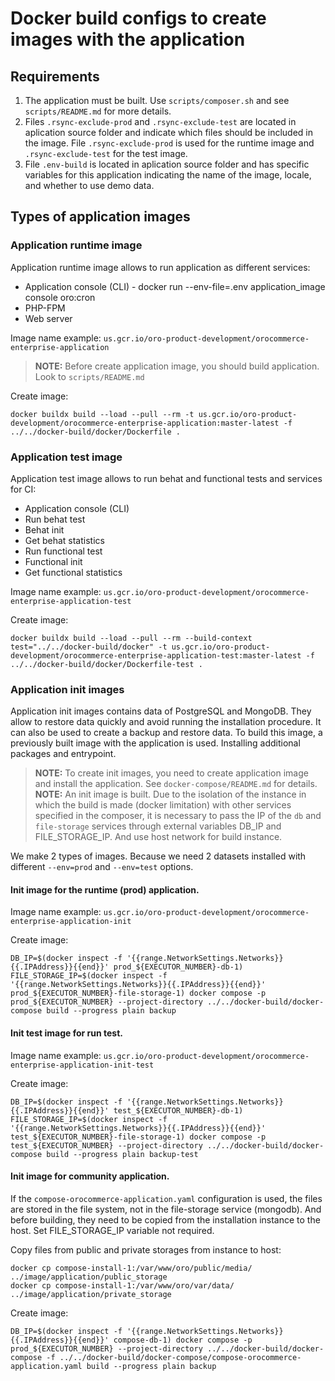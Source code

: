 # Docker build configs to create images with the application
## Requirements

1. The application must be built. Use `scripts/composer.sh` and see `scripts/README.md` for more details.
2. Files `.rsync-exclude-prod` and `.rsync-exclude-test` are located in aplication source folder and indicate which files should be included in the image.  File `.rsync-exclude-prod` is used for the runtime image and `.rsync-exclude-test` for the test image.
3. File `.env-build` is located in aplication source folder and has specific variables for this application indicating the name of the image, locale, and whether to use demo data.

## Types of application images
### Application runtime image
Application runtime image allows to run application as different services:

- Application console (CLI) - docker run --env-file=.env application_image console oro:cron
- PHP-FPM
- Web server

Image name example: `us.gcr.io/oro-product-development/orocommerce-enterprise-application`

> **NOTE:** Before create application image, you should build application. Look to `scripts/README.md`

Create image:
```
docker buildx build --load --pull --rm -t us.gcr.io/oro-product-development/orocommerce-enterprise-application:master-latest -f ../../docker-build/docker/Dockerfile .
```

### Application test image
Application test image allows to run behat and functional tests and services for CI:

- Application console (CLI)
- Run behat test
- Behat init
- Get behat statistics
- Run functional test
- Functional init
- Get functional statistics

Image name example: `us.gcr.io/oro-product-development/orocommerce-enterprise-application-test`

Create image:
```
docker buildx build --load --pull --rm --build-context test="../../docker-build/docker" -t us.gcr.io/oro-product-development/orocommerce-enterprise-application-test:master-latest -f ../../docker-build/docker/Dockerfile-test .
```

### Application init images
Application init images contains data of PostgreSQL and MongoDB. They allow to restore data quickly and avoid running the installation procedure. It can also be used to create a backup and restore data. To build this image, a previously built image with the application is used. Installing additional packages and entrypoint.

> **NOTE:** To create init images, you need to create application image and install the application. See `docker-compose/README.md` for details.
> **NOTE:** An init image is built. Due to the isolation of the instance in which the build is made (docker limitation) with other services specified in the composer, it is necessary to pass the IP of the `db` and `file-storage` services through external variables DB_IP and FILE_STORAGE_IP. And use host network for build instance.

We make 2 types of images. Because we need 2 datasets installed with different `--env=prod` and `--env=test` options.
#### Init image for the runtime (prod) application.
Image name example: `us.gcr.io/oro-product-development/orocommerce-enterprise-application-init`

Create image:
```
DB_IP=$(docker inspect -f '{{range.NetworkSettings.Networks}}{{.IPAddress}}{{end}}' prod_${EXECUTOR_NUMBER}-db-1) FILE_STORAGE_IP=$(docker inspect -f '{{range.NetworkSettings.Networks}}{{.IPAddress}}{{end}}' prod_${EXECUTOR_NUMBER}-file-storage-1) docker compose -p prod_${EXECUTOR_NUMBER} --project-directory ../../docker-build/docker-compose build --progress plain backup
```

#### Init test image for run test.
Image name example: `us.gcr.io/oro-product-development/orocommerce-enterprise-application-init-test`

Create image:
```
DB_IP=$(docker inspect -f '{{range.NetworkSettings.Networks}}{{.IPAddress}}{{end}}' test_${EXECUTOR_NUMBER}-db-1) FILE_STORAGE_IP=$(docker inspect -f '{{range.NetworkSettings.Networks}}{{.IPAddress}}{{end}}' test_${EXECUTOR_NUMBER}-file-storage-1) docker compose -p test_${EXECUTOR_NUMBER} --project-directory ../../docker-build/docker-compose build --progress plain backup-test
```

#### Init image for community application.
If the `compose-orocommerce-application.yaml` configuration is used, the files are stored in the file system, not in the file-storage service (mongodb). And before building, they need to be copied from the installation instance to the host. Set FILE_STORAGE_IP variable not required.

Copy files from public and private storages from instance to host:
```
docker cp compose-install-1:/var/www/oro/public/media/ ../image/application/public_storage
docker cp compose-install-1:/var/www/oro/var/data/ ../image/application/private_storage
```

Create image:
```
DB_IP=$(docker inspect -f '{{range.NetworkSettings.Networks}}{{.IPAddress}}{{end}}' compose-db-1) docker compose -p prod_${EXECUTOR_NUMBER} --project-directory ../../docker-build/docker-compose -f ../../docker-build/docker-compose/compose-orocommerce-application.yaml build --progress plain backup
```
